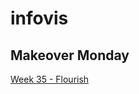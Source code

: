# infovis

## Makeover Monday

[Week 35 - Flourish](https://theoglordcr.github.io/infovis/MomW35.html)
